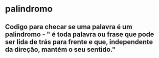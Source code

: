 # palindromo

## Codigo para checar se uma palavra é um palindromo - " é toda palavra ou frase que pode ser lida de trás para frente e que, independente da direção, mantém o seu sentido."
